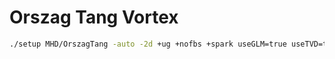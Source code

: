 # Orszag Tang Vortex

```bash
./setup MHD/OrszagTang -auto -2d +ug +nofbs +spark useGLM=true useTVD=true
```
